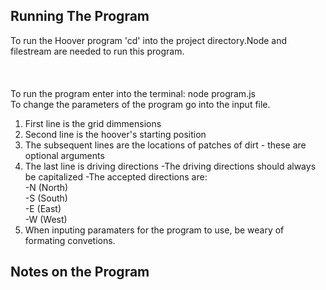 
## Running The Program

To run the Hoover program 'cd' into the project directory.Node and filestream are needed to run this program.<br/>
<br/>
<br/>
<br/>
To run the program enter into the terminal: node program.js<br/>
To change the parameters of the program go into the input file. 
1. First line is the grid dimmensions
2. Second line is the hoover's starting position
3. The subsequent lines are the locations of patches of dirt - these are optional arguments
4. The last line is driving directions 
  -The driving directions should always be capitalized
  -The accepted directions are:<br/> 
    -N (North)<br/>
    -S (South)<br/>
    -E (East)<br/>
    -W (West)<br/>
5. When inputing paramaters for the program to use, be weary of formating convetions. 
## Notes on the Program 
 
